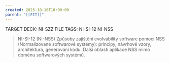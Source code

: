 ```yaml
---
created: 2025-10-16T10:00:00
parent: "[[FIT]]"
---
```


TARGET DECK: NI-SZZ
FILE TAGS: NI-SI-12 NI-NSS

> NI-SI-12 (NI-NSS)
> Způsoby zajištění evolvability software pomocí NSS (Normalizované softwarové systémy): principy, návrhové vzory, architektura, generování kódu. Další oblasti aplikace NSS mimo doménu softwarových systémů.
